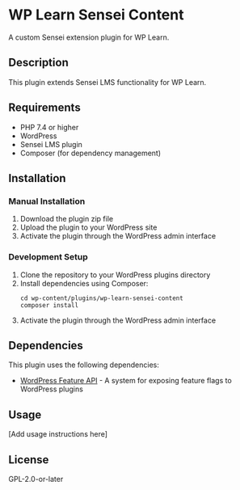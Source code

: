 # WP Learn Sensei Content

A custom Sensei extension plugin for WP Learn.

## Description

This plugin extends Sensei LMS functionality for WP Learn.

## Requirements

- PHP 7.4 or higher
- WordPress
- Sensei LMS plugin
- Composer (for dependency management)

## Installation

### Manual Installation

1. Download the plugin zip file
2. Upload the plugin to your WordPress site
3. Activate the plugin through the WordPress admin interface

### Development Setup

1. Clone the repository to your WordPress plugins directory
2. Install dependencies using Composer:
   ```
   cd wp-content/plugins/wp-learn-sensei-content
   composer install
   ```
3. Activate the plugin through the WordPress admin interface

## Dependencies

This plugin uses the following dependencies:

- [WordPress Feature API](https://github.com/Automattic/wp-feature-api) - A system for exposing feature flags to WordPress plugins

## Usage

[Add usage instructions here]

## License

GPL-2.0-or-later